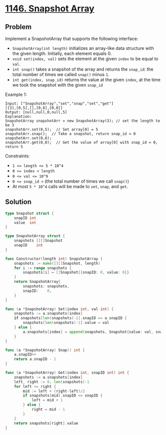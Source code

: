 # [1146. Snapshot Array](https://leetcode.com/problems/snapshot-array/)

## Problem

Implement a SnapshotArray that supports the following interface:

- `SnapshotArray(int length)` initializes an array-like data structure with the given length. Initially, each element equals 0.
- `void set(index, val)` sets the element at the given `index` to be equal to `val`.
- `int snap()` takes a snapshot of the array and returns the `snap_id`: the total number of times we called `snap()` minus `1`.
- `int get(index, snap_id)` returns the value at the given `index`, at the time we took the snapshot with the given `snap_id`
 

Example 1:

```
Input: ["SnapshotArray","set","snap","set","get"]
[[3],[0,5],[],[0,6],[0,0]]
Output: [null,null,0,null,5]
Explanation: 
SnapshotArray snapshotArr = new SnapshotArray(3); // set the length to be 3
snapshotArr.set(0,5);  // Set array[0] = 5
snapshotArr.snap();  // Take a snapshot, return snap_id = 0
snapshotArr.set(0,6);
snapshotArr.get(0,0);  // Get the value of array[0] with snap_id = 0, return 5
``` 

Constraints:

- `1 <= length <= 5 * 10^4`
- `0 <= index < length`
- `0 <= val <= 10^9`
- `0 <= snap_id <` (the total number of times we call `snap()`)
- At most `5 * 10^4` calls will be made to `set`, `snap`, and `get`.

## Solution

```go
type Snapshot struct {
	snapID int
	value  int
}

type SnapshotArray struct {
	snapshots [][]Snapshot
	snapID    int
}

func Constructor(length int) SnapshotArray {
	snapshots := make([][]Snapshot, length)
	for i := range snapshots {
		snapshots[i] = []Snapshot{{snapID: 0, value: 0}}
	}
	return SnapshotArray{
		snapshots: snapshots,
		snapID:    0,
	}
}

func (a *SnapshotArray) Set(index int, val int) {
	snapshots := a.snapshots[index]
	if snapshots[len(snapshots)-1].snapID == a.snapID {
		snapshots[len(snapshots)-1].value = val
	} else {
		a.snapshots[index] = append(snapshots, Snapshot{value: val, snapID: a.snapID})
	}
}

func (a *SnapshotArray) Snap() int {
	a.snapID++
	return a.snapID - 1
}

func (a *SnapshotArray) Get(index int, snapID int) int {
	snapshots := a.snapshots[index]
	left, right := 0, len(snapshots)-1
	for left <= right {
		mid := left + (right-left)/2
		if snapshots[mid].snapID <= snapID {
			left = mid + 1
		} else {
			right = mid - 1
		}
	}
	return snapshots[right].value
}
```